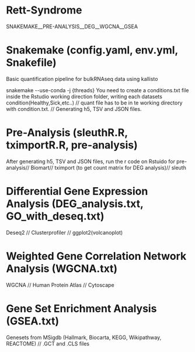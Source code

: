 # Rett-Syndrome
SNAKEMAKE__PRE-ANALYSIS__DEG__WGCNA__GSEA

# Snakemake (config.yaml, env.yml, Snakefile)
Basic quantification pipeline for bulkRNAseq data using kallisto

snakemake --use-conda -j {threads} 
You need to create a conditions.txt file inside the Rstudio working direction folder, writing each datasets condition(Healthy,Sick,etc..) //
quant file has to be in te working directory with condition.txt. //
Generating h5, TSV and JSON files.

# Pre-Analysis (sleuthR.R, tximportR.R, pre-analysis)
After generating h5, TSV and JSON files, run the r code on Rstuido for pre-analysis//
Biomart//
tximport (to get count matrix for DEG analysis)//
sleuth

# Differential Gene Expression Analysis (DEG_analysis.txt, GO_with_deseq.txt)
Deseq2 //
Clusterprofiler //
ggplot2(volcanoplot) 

# Weighted Gene Correlation Network Analysis (WGCNA.txt)
WGCNA //
Human Protein Atlas //
Cytoscape 

# Gene Set Enrichment Analysis (GSEA.txt)
Genesets from MSigdb (Hallmark, Biocarta, KEGG, Wikipathway, REACTOME) //
.GCT and .CLS files
